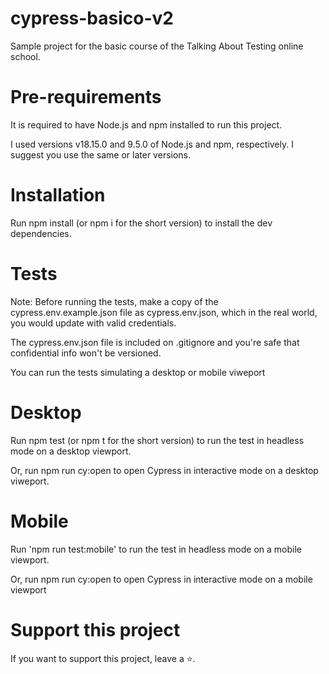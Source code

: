 # cypress-basico-v2


Sample project for the basic course of the Talking About Testing online school.

# Pre-requirements
It is required to have Node.js and npm installed to run this project.

I used versions v18.15.0 and 9.5.0 of Node.js and npm, respectively. I suggest you use the same or later versions.

# Installation
Run npm install (or npm i for the short version) to install the dev dependencies.

# Tests
Note: Before running the tests, make a copy of the cypress.env.example.json file as cypress.env.json, which in the real world, you would update with valid credentials.

The cypress.env.json file is included on .gitignore and you're safe that confidential info won't be versioned.

You can run the tests simulating a desktop or mobile viweport

# Desktop 
Run npm test (or npm t for the short version) to run the test in headless mode on a desktop viewport.

Or, run npm run cy:open to open Cypress in interactive mode on a desktop viweport.

# Mobile

Run 'npm run test:mobile' to run the test in headless mode on a mobile viewport.

Or, run npm run cy:open to open Cypress in interactive mode on a mobile viewport


# Support this project
If you want to support this project, leave a ⭐.